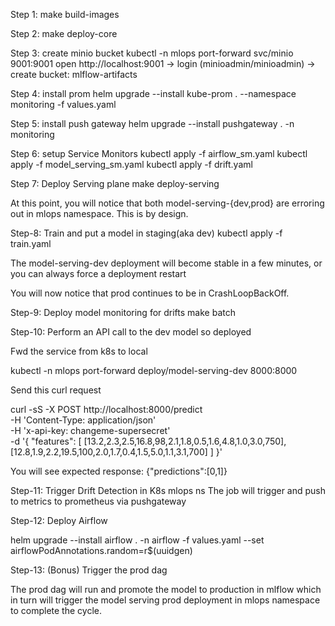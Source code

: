 
Step 1: make build-images

Step 2: make deploy-core

Step 3: create minio bucket
kubectl -n mlops port-forward svc/minio 9001:9001
open http://localhost:9001 → login (minioadmin/minioadmin) → create bucket: mlflow-artifacts

Step 4: install prom
helm upgrade --install kube-prom . --namespace monitoring -f values.yaml
	  
Step 5: install push gateway
helm upgrade --install pushgateway . -n monitoring

Step 6: setup Service Monitors
kubectl apply -f airflow_sm.yaml 
kubectl apply -f model_serving_sm.yaml
kubectl apply -f drift.yaml  

Step 7: Deploy Serving plane
make deploy-serving

At this point, you will notice that both model-serving-{dev,prod} are erroring out in mlops namespace. This is by design.


Step-8: Train and put a model in staging(aka dev)
kubectl apply -f train.yaml

The model-serving-dev deployment will become stable in a few minutes, or you can always force a deployment restart

You will now notice that prod continues to be in CrashLoopBackOff.

Step-9: Deploy model monitoring for drifts
make batch

Step-10: Perform an API call to the dev model so deployed

Fwd the service from k8s to local

kubectl -n mlops port-forward deploy/model-serving-dev 8000:8000

Send this curl request

curl -sS -X POST http://localhost:8000/predict \
  -H 'Content-Type: application/json' \
  -H 'x-api-key: changeme-supersecret' \
  -d '{
    "features": [
      [13.2,2.3,2.5,16.8,98,2.1,1.8,0.5,1.6,4.8,1.0,3.0,750],
      [12.8,1.9,2.2,19.5,100,2.0,1.7,0.4,1.5,5.0,1.1,3.1,700]
    ]
  }'

You will see expected response: {"predictions":[0,1]}

Step-11: Trigger Drift Detection in K8s mlops ns
The job will trigger and push to metrics to prometheus via pushgateway

Step-12: Deploy Airflow

helm upgrade --install airflow . -n airflow -f values.yaml --set airflowPodAnnotations.random=r$(uuidgen)

Step-13: (Bonus) Trigger the prod dag

The prod dag will run and promote the model to production in mlflow which in turn will trigger the model serving prod deployment in mlops namespace to complete the cycle.
